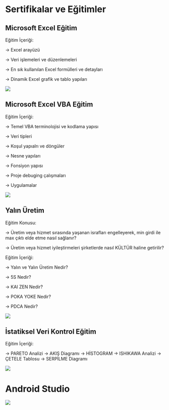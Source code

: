 # Sertifikalar ve Eğitimler

## Microsoft Excel Eğitim

Eğitim İçeriği:

-> Excel arayüzü 

-> Veri işlemeleri ve düzenlemeleri

-> En sık kullanılan Excel formülleri ve detayları

-> Dinamik Excel grafik ve tablo yapıları

![](https://i.hizliresim.com/a6x94k6.jpg)

## Microsoft Excel VBA Eğitim

Eğitim İçeriği:

-> Temel VBA terminolojisi ve kodlama yapısı

-> Veri tipleri

-> Koşul yapıalrı ve döngüler

-> Nesne yapıları

-> Fonsiyon yapısı

-> Proje debuging çalışmaları

-> Uygulamalar

![](https://i.hizliresim.com/scdc0ld.jpg)

## Yalın Üretim

Eğitim Konusu:

 -> Üretim veya hizmet sırasında yaşanan israfları engelleyerek, min girdi ile max çıktı elde etme nasıl sağlanır? 

 -> Üretim veya hizmet iyileştirmeleri şirketlerde nasıl KÜLTÜR haline getirilir?
 
Eğitim İçeriği:

 -> Yalın ve Yalın Üretim Nedir? 

 -> 5S Nedir?	 

 -> KAI ZEN Nedir?	 

 -> POKA YOKE Nedir?	 

 -> PDCA Nedir?	 

![](https://i.hizliresim.com/nj9hi3y.jpg)

## İstatiksel Veri Kontrol Eğitim

Eğitim İçeriği:

-> PARETO Analizi
-> AKIŞ Diagramı
-> HİSTOGRAM
-> ISHIKAWA Analizi
-> ÇETELE Tablosu
-> SERPİLME Diagramı

![](https://i.hizliresim.com/e6d636n.jpg)

# Android Studio
![](https://i.hizliresim.com/boxdp2x.jpg)


